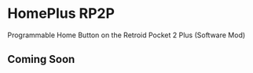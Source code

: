 # HomePlus RP2P
Programmable Home Button on the Retroid Pocket 2 Plus (Software Mod)

## Coming Soon
